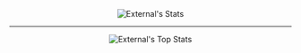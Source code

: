 <div align="center">
  <img alt="External's Stats" src="https://github-readme-stats.vercel.app/api?username=externalhost0&theme=maroongold&show_icons=true"/>
  <hr>
  <img alt="External's Top Stats" src="https://github-readme-stats.vercel.app/api/top-langs/?username=externalhost0&layout=compact&theme=maroongold"/>
</div>
